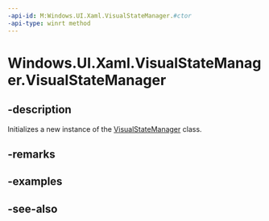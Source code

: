 ```yaml
---
-api-id: M:Windows.UI.Xaml.VisualStateManager.#ctor
-api-type: winrt method
---
```


<!-- Method syntax
public VisualStateManager()
-->

# Windows.UI.Xaml.VisualStateManager.VisualStateManager

## -description
Initializes a new instance of the [VisualStateManager](visualstatemanager.md) class.


## -remarks

## -examples

## -see-also
